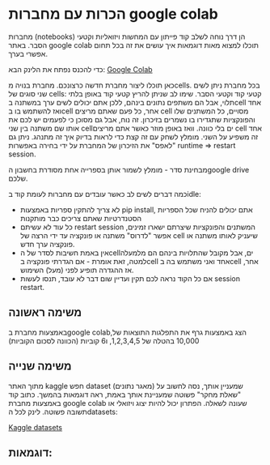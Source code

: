 # הכרות עם מחברות google colab
מחברות (notebooks) הן דרך נוחה לשלב קוד פייתון עם המחשות ויזואליות וקטעי הסבר. באתר google colab תוכלו למצוא מאות דוגמאות איך עושים את זה בכל תחום אפשרי בערך.

כדי להכנס נפתח את הלינק הבא:
[Google Colab](https://colab.research.google.com/)

כאן תוכלו ליצור מחברת חדשה כרצונכם. מחברת בנויה מcells. בכל מחברת ניתן לשים שני סוגים של cells: קטעי קוד וקטעי הסבר. שימו לב שניתן להריץ קטעי קוד באופן בלתי תלוי, אבל הם משתפים נתונים בינהם,
ללכן אתם יכולים לשים ערך במשתנה בcell אחד ואז להשתמש בו בcell אחר, כל פעם שאתם מריצים cell מסויים, כל המשתנים שלו והפונקציות שתגדירו בו נשמרים בזיכרון. זה נוח, אבל גם מסוכן כי לפעמים יש לכם את אותו שם משתנה בין שני cellים בלי כוונה. 
וואז באופן מוזר כאשר אתם מריצים cell אחד זה משפיע על השני. מומלץ לשחק עם זה קצת כדי לראות בדיוק איך זה מתנהג. ניתן גם "לאפס" את הזיכרון של המחברת על ידי בחירה באפשרות runtime => restart session. 

מבחינת סדר - מומלץ לשמור אותן בספרייה אחת מסודרת בחשבון הgoogle drive שלכם. 

כמה דברים לשים לב כאשר עובדים עם מחברות לעומת קוד בidle:
- לא צריך להתקין ספריות באמצעות pip install, אתם יכולים להניח שכל הספריות הסטנדרטיות שאתם צריכים כבר מותקנות
- כל עוד לא עשיתם restart session המשתנים והפונקציות שיצרתם ישארו זמינים, אפשר "לדרוס" משתנה או פונקציה עד ידי הרצה של cell שיעניק לאותו משתנה או פונקציה ערך חדש.
- אין באמת חשיבות לסדר של הcellים, אבל מקובל שהתלויות בינהם הם מלמעלה למטה, זאת אומרת - אם הגדרתי פונקציה בcell אחד ואני משתמש בה בcell אחר, אז ההגדרה תופיע לפני (מעל) השימוש.
- אם כל הקוד נראה לכם תקין ועדיין שום דבר לא עובד, תנסו לעשות session restart.

## משימה ראשונה
באמצעות מחברת בgoogle colab,הצג באמצעות גרף את התפלגות התוצאות של 10,000 בהטלה של 1,2,3,4,5, ו6 קוביות (הכוונה לסכום הקוביות) 

## משימה שנייה 
מתוך האתר kaggle חפש dataset (מאגר נתונים) שמעניין אותך, נסה לחשוב על "שאלת מחקר" פשוטה שמעניינת אותך באמת, ראה דוגמאות בהמשך. כתוב קוד באמצעות מחברת google colab שעונה לשאלה. הפתרון יכול להיות יצוג ויזואלי או תשובה פשוטה. 
לינק לכל הdatasets: 

[Kaggle datasets](https://www.kaggle.com/datasets)

דוגמאות:
- 



